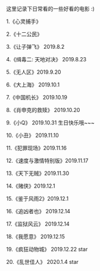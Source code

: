 这里记录下日常看的一些好看的电影 :)


1.《心灵捕手》

2.《十二公民》

3.《让子弹飞》 2019.8.2 

4.《缉毒二: 天地对决》 2019.8.23

5.《无人区》2019.9.20

6.《大上海》 2019.10.1

7.《中国机长》 2019.10.19

8.《肖申克的救赎》 2019.10.20

9.《小Q》 2019.10.31 生日快乐哦~~~

10.《小丑》  2019.11.10

11.《犯罪现场》2019.11.16

12.《速度与激情特别版》2019.11.17

13.《天下无贼》2019.11.30

14.《赌侠》2019.12.1

15.《鉴于风雨2》2019.12.1

16.《追凶者也》 2019.12.14

17.《监狱风云》 2019.12.14

18.《我愿意》 2019.12.15

19.《疯狂动物城》 2019.12.22 star

20.《乱世佳人》 2020.1.4 star


